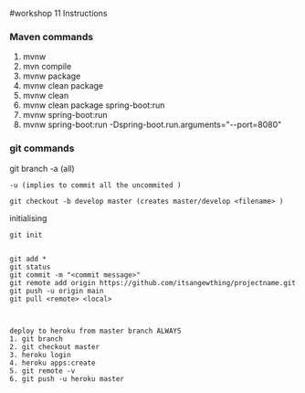 #workshop 11 Instructions

### Maven commands

1. mvnw
2. mvn compile
3. mvnw package
4. mvnw clean package
5. mvnw clean 
6. mvnw clean package spring-boot:run
7. mvnw spring-boot:run
8. mvnw spring-boot:run -Dspring-boot.run.arguments="--port=8080"


### git commands

 git branch -a (all)

    -u (implies to commit all the uncommited )

    git checkout -b develop master (creates master/develop <filename> )


initialising

    git init


    git add *
    git status
    git commit -m "<commit message>"
    git remote add origin https://github.com/itsangewthing/projectname.git
    git push -u origin main 
    git pull <remote> <local>

   

    deploy to heroku from master branch ALWAYS
    1. git branch
    2. git checkout master
    3. heroku login
    4. heroku apps:create
    5. git remote -v
    6. git push -u heroku master